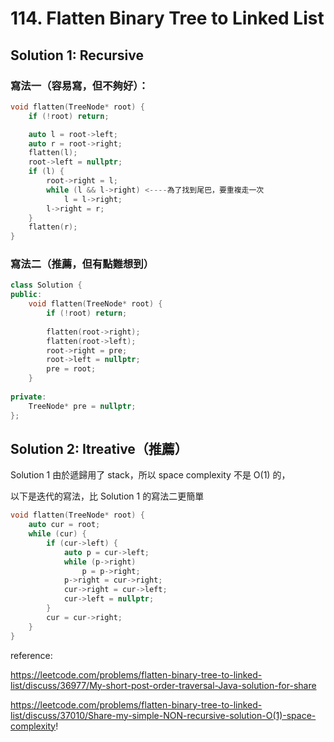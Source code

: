 # 114. Flatten Binary Tree to Linked List

## Solution 1: Recursive

### 寫法一（容易寫，但不夠好）：

```cpp
void flatten(TreeNode* root) {
    if (!root) return;

    auto l = root->left;
    auto r = root->right;
    flatten(l);
    root->left = nullptr;
    if (l) {
        root->right = l;
        while (l && l->right) <----為了找到尾巴，要重複走一次
            l = l->right;
        l->right = r;
    }
    flatten(r);
}
```

### 寫法二（推薦，但有點難想到）

```cpp
class Solution {
public:
    void flatten(TreeNode* root) {
        if (!root) return;
        
        flatten(root->right);
        flatten(root->left);
        root->right = pre;
        root->left = nullptr;
        pre = root;
    }
    
private:
    TreeNode* pre = nullptr;
};
```

## Solution 2: Itreative（推薦）

Solution 1 由於遞歸用了 stack，所以 space complexity 不是 O(1) 的，

以下是迭代的寫法，比 Solution 1 的寫法二更簡單

```cpp
void flatten(TreeNode* root) {
    auto cur = root;
    while (cur) {
        if (cur->left) {
            auto p = cur->left;
            while (p->right)
                p = p->right;
            p->right = cur->right;
            cur->right = cur->left;
            cur->left = nullptr;
        }
        cur = cur->right;
    }
}
```

reference:

https://leetcode.com/problems/flatten-binary-tree-to-linked-list/discuss/36977/My-short-post-order-traversal-Java-solution-for-share

https://leetcode.com/problems/flatten-binary-tree-to-linked-list/discuss/37010/Share-my-simple-NON-recursive-solution-O(1)-space-complexity!
